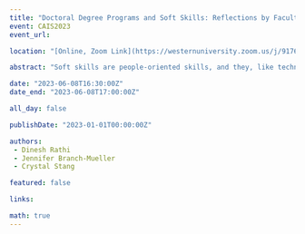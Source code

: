```yaml
---
title: "Doctoral Degree Programs and Soft Skills: Reflections by Faculty Members"
event: CAIS2023
event_url: 

location: "[Online, Zoom Link](https://westernuniversity.zoom.us/j/91763770204)"

abstract: "Soft skills are people-oriented skills, and they, like technical (hard) skills, are essential for employees including faculty members. A qualitative pilot study was conducted with eight current and retired faculty members to learn how they acquired and/or honed soft skills during their doctoral program. The analysis of semi-structured interviews revealed that the participants explicitly and implicitly gained soft skills through formal and informal opportunities during their program of study. This study will contribute to literature related to soft skills, particularly in the context of academic work. The study also aims to draw attention to the ways in which soft skills can be systematically and intentionally taught and nurtured during a doctoral student’s program of study."

date: "2023-06-08T16:30:00Z"
date_end: "2023-06-08T17:00:00Z"

all_day: false

publishDate: "2023-01-01T00:00:00Z"

authors:
 - Dinesh Rathi
 - Jennifer Branch-Mueller
 - Crystal Stang

featured: false

links:

math: true
---
```


